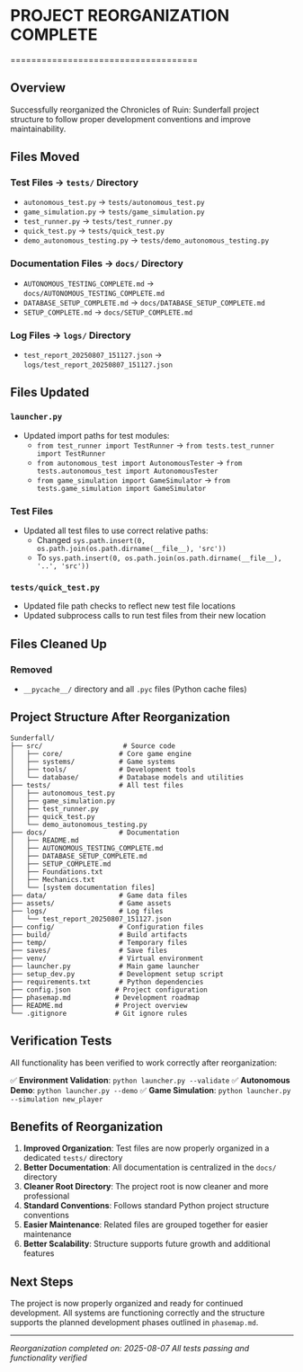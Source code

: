 # PROJECT REORGANIZATION COMPLETE
====================================

## Overview
Successfully reorganized the Chronicles of Ruin: Sunderfall project structure to follow proper development conventions and improve maintainability.

## Files Moved

### Test Files → `tests/` Directory
- `autonomous_test.py` → `tests/autonomous_test.py`
- `game_simulation.py` → `tests/game_simulation.py`
- `test_runner.py` → `tests/test_runner.py`
- `quick_test.py` → `tests/quick_test.py`
- `demo_autonomous_testing.py` → `tests/demo_autonomous_testing.py`

### Documentation Files → `docs/` Directory
- `AUTONOMOUS_TESTING_COMPLETE.md` → `docs/AUTONOMOUS_TESTING_COMPLETE.md`
- `DATABASE_SETUP_COMPLETE.md` → `docs/DATABASE_SETUP_COMPLETE.md`
- `SETUP_COMPLETE.md` → `docs/SETUP_COMPLETE.md`

### Log Files → `logs/` Directory
- `test_report_20250807_151127.json` → `logs/test_report_20250807_151127.json`

## Files Updated

### `launcher.py`
- Updated import paths for test modules:
  - `from test_runner import TestRunner` → `from tests.test_runner import TestRunner`
  - `from autonomous_test import AutonomousTester` → `from tests.autonomous_test import AutonomousTester`
  - `from game_simulation import GameSimulator` → `from tests.game_simulation import GameSimulator`

### Test Files
- Updated all test files to use correct relative paths:
  - Changed `sys.path.insert(0, os.path.join(os.path.dirname(__file__), 'src'))` 
  - To `sys.path.insert(0, os.path.join(os.path.dirname(__file__), '..', 'src'))`

### `tests/quick_test.py`
- Updated file path checks to reflect new test file locations
- Updated subprocess calls to run test files from their new location

## Files Cleaned Up

### Removed
- `__pycache__/` directory and all `.pyc` files (Python cache files)

## Project Structure After Reorganization

```
Sunderfall/
├── src/                    # Source code
│   ├── core/              # Core game engine
│   ├── systems/           # Game systems
│   ├── tools/             # Development tools
│   └── database/          # Database models and utilities
├── tests/                 # All test files
│   ├── autonomous_test.py
│   ├── game_simulation.py
│   ├── test_runner.py
│   ├── quick_test.py
│   └── demo_autonomous_testing.py
├── docs/                  # Documentation
│   ├── README.md
│   ├── AUTONOMOUS_TESTING_COMPLETE.md
│   ├── DATABASE_SETUP_COMPLETE.md
│   ├── SETUP_COMPLETE.md
│   ├── Foundations.txt
│   ├── Mechanics.txt
│   └── [system documentation files]
├── data/                  # Game data files
├── assets/                # Game assets
├── logs/                  # Log files
│   └── test_report_20250807_151127.json
├── config/                # Configuration files
├── build/                 # Build artifacts
├── temp/                  # Temporary files
├── saves/                 # Save files
├── venv/                  # Virtual environment
├── launcher.py            # Main game launcher
├── setup_dev.py           # Development setup script
├── requirements.txt       # Python dependencies
├── config.json           # Project configuration
├── phasemap.md           # Development roadmap
├── README.md             # Project overview
└── .gitignore            # Git ignore rules
```

## Verification Tests

All functionality has been verified to work correctly after reorganization:

✅ **Environment Validation**: `python launcher.py --validate`
✅ **Autonomous Demo**: `python launcher.py --demo`
✅ **Game Simulation**: `python launcher.py --simulation new_player`

## Benefits of Reorganization

1. **Improved Organization**: Test files are now properly organized in a dedicated `tests/` directory
2. **Better Documentation**: All documentation is centralized in the `docs/` directory
3. **Cleaner Root Directory**: The project root is now cleaner and more professional
4. **Standard Conventions**: Follows standard Python project structure conventions
5. **Easier Maintenance**: Related files are grouped together for easier maintenance
6. **Better Scalability**: Structure supports future growth and additional features

## Next Steps

The project is now properly organized and ready for continued development. All systems are functioning correctly and the structure supports the planned development phases outlined in `phasemap.md`.

---
*Reorganization completed on: 2025-08-07*
*All tests passing and functionality verified*
